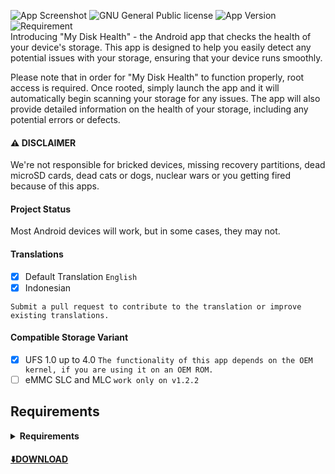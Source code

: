 ![App Screenshot](https://kuatodev.github.io/assets/images/banners/mydiskhealth.jpg)
![GNU General Public license](https://img.shields.io/badge/License-GNU%20v3.0-red)
![App Version](https://img.shields.io/badge/Version-1.2.2-brightgreen)
![Requirement](https://img.shields.io/badge/Requirement-Android%2010-orange)  
Introducing "My Disk Health" - the Android app that checks the health of your device's storage. This app is designed to help you easily detect any potential issues with your storage, ensuring that your device runs smoothly.

Please note that in order for "My Disk Health" to function properly, root access is required. Once rooted, simply launch the app and it will automatically begin scanning your storage for any issues. The app will also provide detailed information on the health of your storage, including any potential errors or defects.

#### ⚠️ **DISCLAIMER**

We're not responsible for bricked devices, missing recovery partitions, dead microSD cards, dead cats or dogs, nuclear wars or you getting fired because of this apps. 

#### **Project Status**

Most Android devices will work, but in some cases, they may not.

#### Translations
- [x] Default Translation ```English```
- [x] Indonesian

```Submit a pull request to contribute to the translation or improve existing translations.```

#### Compatible Storage Variant
- [x] UFS 1.0 up to 4.0 ```The functionality of this app depends on the OEM kernel, if you are using it on an OEM ROM.```
- [ ] eMMC SLC and MLC ```work only on v1.2.2```

## Requirements
<details> 
<summary><strong>Requirements</strong></summary>

• Android 10 and up

• Rooted Devices
</details>

#### [⬇️DOWNLOAD](https://kuatodev.github.io/releases)
